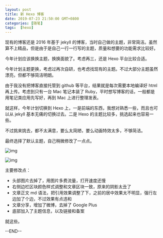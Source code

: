 ```yaml
---
layout: post
title: 新 Hexo 博客
date: 2019-07-23 21:50:00 GMT+0800
categories: [随笔]
tags:  [hexo]
---
```


现有的博客还是 2016 年基于 jekyll 的博客，当时自己做的主题，非常简洁。虽然算不上精品，但是由于是自己一行一行写的主题，质量和想要的功能需求比较好。

今年计划应该换换主题，换换面貌了。考虑再三，还是 Hexo 平台比较合适。

<!-- more -->

今年计划主题更换，考虑过再次自研，也考虑找现有的主题。不过大部分主题虽然漂亮，但都不够简洁明朗。

由于我没有把博客直接托管到 github 等平台，结果就是每次需要本地编译好 html 再上传。考虑到只有一台 Mac 笔记本装了 Ruby，平时想写博客的话，一般都是用笔记类应用先写好，再到 Mac 上进行整理发表。

就这样，今年计划切换到 Hexo 上，一是前端的东西，我想对熟悉一些，而且也可以从 jekyll 基本无痛的切换过去。二是 Hexo 的主题比较多，挑选起来也容易一些。

不过挑来挑去，都不太满意，要么太简陋，要么动画特效太多，不够简洁。

最终选择了默认主题，自己稍微修改了一点点。

![img](https://cdn0.yukapril.com/blog/2019-07-23-hexo-blog-1.png-wm.black)

![img](https://cdn0.yukapril.com/blog/2019-07-23-hexo-blog-2.png-wm.black)

主要修改点：

* 头部图片去掉了，用图片多费流量，打开速度还慢
* 右侧边栏区块颜色样式调整和文章区块一致，原来的阴影太丑了
* 文章正文 md 语法，把引用效果调整了下，之前的居中效果太不明显，强行左边加了个边，不过效果有点违和
* 文章分享，增加了微博，去掉了 Google Plus
* 底部加入了主题信息，以及链接和备案

就这些。

--END--